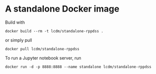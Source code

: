 # A standalone Docker image

Build with

```shell
docker build --rm -t lcdm/standalone-rppdss .
```

or simply pull

```shell
docker pull lcdm/standalone-rppdss
```

To run a Jupyter notebook server, run

```shell
docker run -d -p 8888:8888 --name standalone lcdm/standalone-rppdss
```
